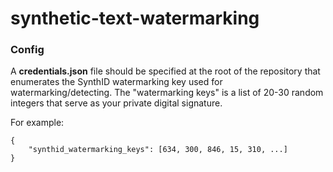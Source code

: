 # synthetic-text-watermarking

### Config

A **credentials.json** file should be specified at the root of the repository that enumerates the SynthID watermarking key used for watermarking/detecting. The "watermarking keys" is a list of 20-30 random integers that serve as your private digital signature.

For example:
```
{
    "synthid_watermarking_keys": [634, 300, 846, 15, 310, ...]
}
```
